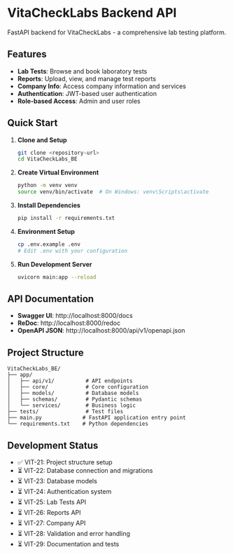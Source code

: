 # VitaCheckLabs Backend API

FastAPI backend for VitaCheckLabs - a comprehensive lab testing platform.

## Features

- **Lab Tests**: Browse and book laboratory tests
- **Reports**: Upload, view, and manage test reports
- **Company Info**: Access company information and services
- **Authentication**: JWT-based user authentication
- **Role-based Access**: Admin and user roles

## Quick Start

1. **Clone and Setup**
   ```bash
   git clone <repository-url>
   cd VitaCheckLabs_BE
   ```

2. **Create Virtual Environment**
   ```bash
   python -m venv venv
   source venv/bin/activate  # On Windows: venv\Scripts\activate
   ```

3. **Install Dependencies**
   ```bash
   pip install -r requirements.txt
   ```

4. **Environment Setup**
   ```bash
   cp .env.example .env
   # Edit .env with your configuration
   ```

5. **Run Development Server**
   ```bash
   uvicorn main:app --reload
   ```

## API Documentation

- **Swagger UI**: http://localhost:8000/docs
- **ReDoc**: http://localhost:8000/redoc
- **OpenAPI JSON**: http://localhost:8000/api/v1/openapi.json

## Project Structure

```
VitaCheckLabs_BE/
├── app/
│   ├── api/v1/          # API endpoints
│   ├── core/            # Core configuration
│   ├── models/          # Database models
│   ├── schemas/         # Pydantic schemas
│   └── services/        # Business logic
├── tests/               # Test files
├── main.py             # FastAPI application entry point
└── requirements.txt    # Python dependencies
```

## Development Status

- ✅ VIT-21: Project structure setup
- ⏳ VIT-22: Database connection and migrations
- ⏳ VIT-23: Database models
- ⏳ VIT-24: Authentication system
- ⏳ VIT-25: Lab Tests API
- ⏳ VIT-26: Reports API
- ⏳ VIT-27: Company API
- ⏳ VIT-28: Validation and error handling
- ⏳ VIT-29: Documentation and tests